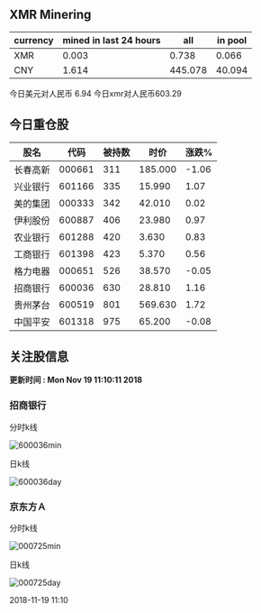 ## XMR Minering

|currency|mined in last 24 hours|all|in pool|
|---|---|---|---|
|XMR|0.003|0.738|0.066|
|CNY|1.614|445.078|40.094|

今日美元对人民币 6.94	今日xmr对人民币603.29


## 今日重仓股 

|股名|代码|被持数|时价|涨跌%|
|---|---|---|---|---|
|长春高新|000661|311|185.000|-1.06|
|兴业银行|601166|335|15.990|1.07|
|美的集团|000333|342|42.010|0.02|
|伊利股份|600887|406|23.980|0.97|
|农业银行|601288|420|3.630|0.83|
|工商银行|601398|423|5.370|0.56|
|格力电器|000651|526|38.570|-0.05|
|招商银行|600036|630|28.810|1.16|
|贵州茅台|600519|801|569.630|1.72|
|中国平安|601318|975|65.200|-0.08|

## 关注股信息
**更新时间 : Mon Nov 19 11:10:11 2018**
### 招商银行 
分时k线

![600036min](http://image.sinajs.cn/newchart/min/n/sh600036.gif)

日k线

![600036day](http://image.sinajs.cn/newchart/daily/n/sh600036.gif)

### 京东方Ａ 
分时k线

![000725min](http://image.sinajs.cn/newchart/min/n/sz000725.gif)

日k线

![000725day](http://image.sinajs.cn/newchart/daily/n/sz000725.gif)

2018-11-19 11:10
